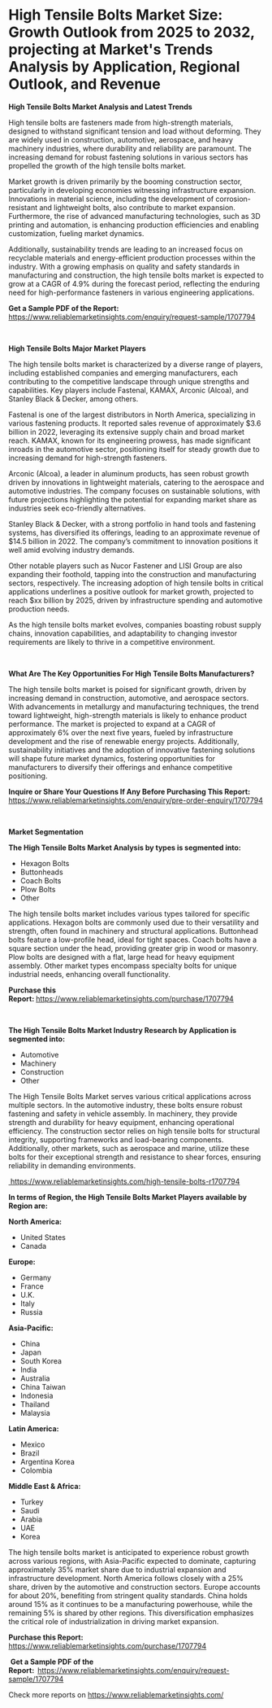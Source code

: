 <p><h1>High Tensile Bolts Market Size: Growth Outlook from 2025 to 2032, projecting at Market's Trends Analysis by Application, Regional Outlook, and Revenue</h1></p><p><strong>High Tensile Bolts Market Analysis and Latest Trends</strong></p>
<p><p>High tensile bolts are fasteners made from high-strength materials, designed to withstand significant tension and load without deforming. They are widely used in construction, automotive, aerospace, and heavy machinery industries, where durability and reliability are paramount. The increasing demand for robust fastening solutions in various sectors has propelled the growth of the high tensile bolts market. </p><p>Market growth is driven primarily by the booming construction sector, particularly in developing economies witnessing infrastructure expansion. Innovations in material science, including the development of corrosion-resistant and lightweight bolts, also contribute to market expansion. Furthermore, the rise of advanced manufacturing technologies, such as 3D printing and automation, is enhancing production efficiencies and enabling customization, fueling market dynamics.</p><p>Additionally, sustainability trends are leading to an increased focus on recyclable materials and energy-efficient production processes within the industry. With a growing emphasis on quality and safety standards in manufacturing and construction, the high tensile bolts market is expected to grow at a CAGR of 4.9% during the forecast period, reflecting the enduring need for high-performance fasteners in various engineering applications.</p></p>
<p><strong>Get a Sample PDF of the Report:&nbsp;</strong> <a href="https://www.reliablemarketinsights.com/enquiry/request-sample/1707794?utm_campaign=2747&utm_medium=2&utm_source=Github&utm_content=ia&utm_term=28022025&utm_id=high-tensile-bolts">https://www.reliablemarketinsights.com/enquiry/request-sample/1707794</a></p>
<p>&nbsp;</p>
<p><strong>High Tensile Bolts Major Market Players</strong></p>
<p><p>The high tensile bolts market is characterized by a diverse range of players, including established companies and emerging manufacturers, each contributing to the competitive landscape through unique strengths and capabilities. Key players include Fastenal, KAMAX, Arconic (Alcoa), and Stanley Black & Decker, among others.</p><p>Fastenal is one of the largest distributors in North America, specializing in various fastening products. It reported sales revenue of approximately $3.6 billion in 2022, leveraging its extensive supply chain and broad market reach. KAMAX, known for its engineering prowess, has made significant inroads in the automotive sector, positioning itself for steady growth due to increasing demand for high-strength fasteners.</p><p>Arconic (Alcoa), a leader in aluminum products, has seen robust growth driven by innovations in lightweight materials, catering to the aerospace and automotive industries. The company focuses on sustainable solutions, with future projections highlighting the potential for expanding market share as industries seek eco-friendly alternatives.</p><p>Stanley Black & Decker, with a strong portfolio in hand tools and fastening systems, has diversified its offerings, leading to an approximate revenue of $14.5 billion in 2022. The company’s commitment to innovation positions it well amid evolving industry demands.</p><p>Other notable players such as Nucor Fastener and LISI Group are also expanding their foothold, tapping into the construction and manufacturing sectors, respectively. The increasing adoption of high tensile bolts in critical applications underlines a positive outlook for market growth, projected to reach $xx billion by 2025, driven by infrastructure spending and automotive production needs.</p><p>As the high tensile bolts market evolves, companies boasting robust supply chains, innovation capabilities, and adaptability to changing investor requirements are likely to thrive in a competitive environment.</p></p>
<p>&nbsp;</p>
<p><strong>What Are The Key Opportunities For High Tensile Bolts Manufacturers?</strong></p>
<p><p>The high tensile bolts market is poised for significant growth, driven by increasing demand in construction, automotive, and aerospace sectors. With advancements in metallurgy and manufacturing techniques, the trend toward lightweight, high-strength materials is likely to enhance product performance. The market is projected to expand at a CAGR of approximately 6% over the next five years, fueled by infrastructure development and the rise of renewable energy projects. Additionally, sustainability initiatives and the adoption of innovative fastening solutions will shape future market dynamics, fostering opportunities for manufacturers to diversify their offerings and enhance competitive positioning.</p></p>
<p><strong>Inquire or Share Your Questions If Any Before Purchasing This Report:</strong> <a href="https://www.reliablemarketinsights.com/enquiry/pre-order-enquiry/1707794?utm_campaign=2747&utm_medium=2&utm_source=Github&utm_content=ia&utm_term=28022025&utm_id=high-tensile-bolts">https://www.reliablemarketinsights.com/enquiry/pre-order-enquiry/1707794</a></p>
<p>&nbsp;</p>
<p><strong>Market Segmentation</strong></p>
<p><strong>The High Tensile Bolts Market Analysis by types is segmented into:</strong></p>
<p><ul><li>Hexagon Bolts</li><li>Buttonheads</li><li>Coach Bolts</li><li>Plow Bolts</li><li>Other</li></ul></p>
<p><p>The high tensile bolts market includes various types tailored for specific applications. Hexagon bolts are commonly used due to their versatility and strength, often found in machinery and structural applications. Buttonhead bolts feature a low-profile head, ideal for tight spaces. Coach bolts have a square section under the head, providing greater grip in wood or masonry. Plow bolts are designed with a flat, large head for heavy equipment assembly. Other market types encompass specialty bolts for unique industrial needs, enhancing overall functionality.</p></p>
<p><strong>Purchase this Report:&nbsp;</strong><a href="https://www.reliablemarketinsights.com/purchase/1707794?utm_campaign=2747&utm_medium=2&utm_source=Github&utm_content=ia&utm_term=28022025&utm_id=high-tensile-bolts">https://www.reliablemarketinsights.com/purchase/1707794</a></p>
<p>&nbsp;</p>
<p><strong>The High Tensile Bolts Market Industry Research by Application is segmented into:</strong></p>
<p><ul><li>Automotive</li><li>Machinery</li><li>Construction</li><li>Other</li></ul></p>
<p><p>The High Tensile Bolts Market serves various critical applications across multiple sectors. In the automotive industry, these bolts ensure robust fastening and safety in vehicle assembly. In machinery, they provide strength and durability for heavy equipment, enhancing operational efficiency. The construction sector relies on high tensile bolts for structural integrity, supporting frameworks and load-bearing components. Additionally, other markets, such as aerospace and marine, utilize these bolts for their exceptional strength and resistance to shear forces, ensuring reliability in demanding environments.</p></p>
<p><a href="https://www.reliablemarketinsights.com/high-tensile-bolts-r1707794?utm_campaign=2747&utm_medium=2&utm_source=Github&utm_content=ia&utm_term=28022025&utm_id=high-tensile-bolts">&nbsp;https://www.reliablemarketinsights.com/high-tensile-bolts-r1707794</a></p>
<p><strong>In terms of Region, the High Tensile Bolts Market Players available by Region are:</strong></p>
<p>
    <p> <strong> North America: </strong>
        <ul>
            <li>United States</li>
            <li>Canada</li>
        </ul>
        </p> 
    <p> <strong> Europe: </strong>
        <ul>
            <li>Germany</li>
            <li>France</li>
            <li>U.K.</li>
            <li>Italy</li>
            <li>Russia</li>
        </ul>
        </p> 
    <p> <strong> Asia-Pacific: </strong>
        <ul>
            <li>China</li>
            <li>Japan</li>
            <li>South Korea</li>
            <li>India</li>
            <li>Australia</li>
            <li>China Taiwan</li>
            <li>Indonesia</li>
            <li>Thailand</li>
            <li>Malaysia</li>
        </ul>
        </p> 
    <p> <strong> Latin America: </strong>
        <ul>
            <li>Mexico</li>
            <li>Brazil</li>
            <li>Argentina Korea</li>
            <li>Colombia</li>
        </ul>
        </p> 
    <p> <strong> Middle East & Africa: </strong>
        <ul>
            <li>Turkey</li>
            <li>Saudi</li>
            <li>Arabia</li>
            <li>UAE</li>
            <li>Korea</li>
        </ul>
    </p>
    </p>
<p><p>The high tensile bolts market is anticipated to experience robust growth across various regions, with Asia-Pacific expected to dominate, capturing approximately 35% market share due to industrial expansion and infrastructure development. North America follows closely with a 25% share, driven by the automotive and construction sectors. Europe accounts for about 20%, benefiting from stringent quality standards. China holds around 15% as it continues to be a manufacturing powerhouse, while the remaining 5% is shared by other regions. This diversification emphasizes the critical role of industrialization in driving market expansion.</p></p>
<p><strong>Purchase this Report: </strong><a href="https://www.reliablemarketinsights.com/purchase/1707794?utm_campaign=2747&utm_medium=2&utm_source=Github&utm_content=ia&utm_term=28022025&utm_id=high-tensile-bolts">https://www.reliablemarketinsights.com/purchase/1707794</a></p>
<p>&nbsp;<strong>Get a Sample PDF of the Report:&nbsp;&nbsp;</strong><a href="https://www.reliablemarketinsights.com/enquiry/request-sample/1707794?utm_campaign=2747&utm_medium=2&utm_source=Github&utm_content=ia&utm_term=28022025&utm_id=high-tensile-bolts">https://www.reliablemarketinsights.com/enquiry/request-sample/1707794</a></p>
<p><strong></strong></p>
<p>Check more reports on <a href="https://www.reliablemarketinsights.com/?utm_campaign=2747&utm_medium=2&utm_source=Github&utm_content=ia&utm_term=28022025&utm_id=high-tensile-bolts">https://www.reliablemarketinsights.com/</a></p>